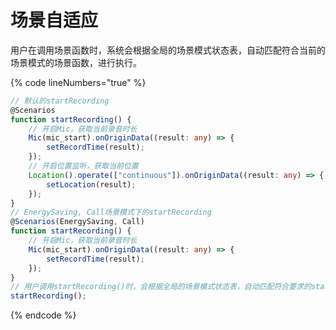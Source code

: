 # 场景自适应

用户在调用场景函数时，系统会根据全局的场景模式状态表，自动匹配符合当前的场景模式的场景函数，进行执行。

{% code lineNumbers="true" %}
```typescript
// 默认的startRecording
@Scenarios
function startRecording() {
    // 开启Mic，获取当前录音时⻓
    Mic(mic_start).onOriginData((result: any) => {
        setRecordTime(result);
    });
    // 开启位置监听，获取当前位置
    Location().operate(["continuous"]).onOriginData((result: any) => {
        setLocation(result);
    });
}
// EnergySaving, Call场景模式下的startRecording
@Scenarios(EnergySaving, Call)
function startRecording() {
    // 开启Mic，获取当前录音时⻓
    Mic(mic_start).onOriginData((result: any) => {
        setRecordTime(result);
    });
}
// 用户调用startRecording()时，会根据全局的场景模式状态表，自动匹配符合要求的startRecording
startRecording();
```
{% endcode %}
